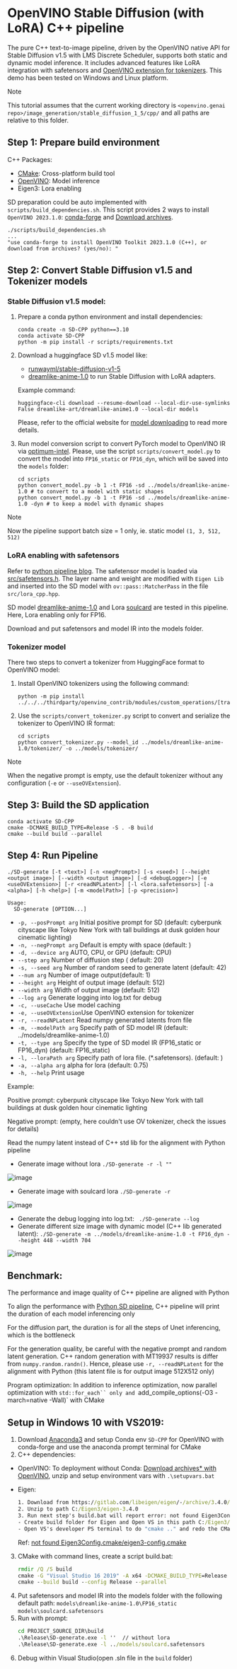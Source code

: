 # OpenVINO Stable Diffusion (with LoRA) C++ pipeline
The pure C++ text-to-image pipeline, driven by the OpenVINO native API for Stable Diffusion v1.5 with LMS Discrete Scheduler, supports both static and dynamic model inference. It includes advanced features like LoRA integration with safetensors and [OpenVINO extension for tokenizers](https://github.com/openvinotoolkit/openvino_contrib/blob/master/modules/custom_operations/user_ie_extensions/tokenizer/python/README.md). This demo has been tested on Windows and Linux platform.

> [!NOTE]
>This tutorial assumes that the current working directory is `<openvino.genai repo>/image_generation/stable_diffusion_1_5/cpp/` and all paths are relative to this folder.

## Step 1: Prepare build environment

C++ Packages:
* [CMake](https://cmake.org/download/): Cross-platform build tool
* [OpenVINO](https://docs.openvino.ai/2023.2/openvino_docs_install_guides_overview.html): Model inference
* Eigen3: Lora enabling

SD preparation could be auto implemented with `scripts/build_dependencies.sh`. This script provides 2 ways to install `OpenVINO 2023.1.0`: [conda-forge](https://anaconda.org/conda-forge/openvino) and [Download archives](https://storage.openvinotoolkit.org/repositories/openvino/packages/2023.1/windows/).
```shell
./scripts/build_dependencies.sh
...
"use conda-forge to install OpenVINO Toolkit 2023.1.0 (C++), or download from archives? (yes/no): "
```

## Step 2: Convert Stable Diffusion v1.5 and Tokenizer models

### Stable Diffusion v1.5 model:

1. Prepare a conda python environment and install dependencies:
    ```shell
    conda create -n SD-CPP python==3.10
    conda activate SD-CPP
    python -m pip install -r scripts/requirements.txt
    ```
2. Download a huggingface SD v1.5 model like:
   - [runwayml/stable-diffusion-v1-5](https://huggingface.co/runwayml/stable-diffusion-v1-5)
   - [dreamlike-anime-1.0](https://huggingface.co/dreamlike-art/dreamlike-anime-1.0) to run Stable Diffusion with LoRA adapters.


    Example command:
    ```shell
    huggingface-cli download --resume-download --local-dir-use-symlinks False dreamlike-art/dreamlike-anime1.0 --local-dir models
    ```

    Please, refer to the official website for [model downloading](https://huggingface.co/docs/hub/models-downloading) to read more details.

3. Run model conversion script to convert PyTorch model to OpenVINO IR via [optimum-intel](https://github.com/huggingface/optimum-intel). Please, use the script `scripts/convert_model.py` to convert the model into `FP16_static` or `FP16_dyn`, which will be saved into the `models` folder:
    ```shell
    cd scripts
    python convert_model.py -b 1 -t FP16 -sd ../models/dreamlike-anime-1.0 # to convert to a model with static shapes
    python convert_model.py -b 1 -t FP16 -sd ../models/dreamlike-anime-1.0 -dyn # to keep a model with dynamic shapes
    ```

> [!NOTE]
>Now the pipeline support batch size = 1 only, ie. static model `(1, 3, 512, 512)`

### LoRA enabling with safetensors

Refer to [python pipeline blog](https://blog.openvino.ai/blog-posts/enable-lora-weights-with-stable-diffusion-controlnet-pipeline).
The safetensor model is loaded via [src/safetensors.h](https://github.com/hsnyder/safetensors.h). The layer name and weight are modified with
`Eigen Lib` and inserted into the SD model with `ov::pass::MatcherPass` in the file `src/lora_cpp.hpp`. 

SD model [dreamlike-anime-1.0](https://huggingface.co/dreamlike-art/dreamlike-anime-1.0) and Lora [soulcard](https://civitai.com/models/67927?modelVersionId=72591) are tested in this pipeline. Here, Lora enabling only for FP16. 

Download and put safetensors and model IR into the models folder. 

### Tokenizer model

There two steps to convert a tokenizer from HuggingFace format to OpenVINO model:

1. Install OpenVINO tokenizers using the following command:
    ```shell
    python -m pip install ../../../thirdparty/openvino_contrib/modules/custom_operations/[transformers]
    ```
2. Use the `scripts/convert_tokenizer.py` script to convert and serialize the tokenizer to OpenVINO IR format:
    ```shell
    cd scripts
    python convert_tokenizer.py --model_id ../models/dreamlike-anime-1.0/tokenizer/ -o ../models/tokenizer/
    ```

> [!NOTE]
When the negative prompt is empty, use the default tokenizer without any configuration (`-e` or `--useOVExtension`).

## Step 3: Build the SD application

```shell
conda activate SD-CPP
cmake -DCMAKE_BUILD_TYPE=Release -S . -B build
cmake --build build --parallel
```

## Step 4: Run Pipeline
```shell
./SD-generate [-t <text>] [-n <negPrompt>] [-s <seed>] [--height <output image>] [--width <output image>] [-d <debugLogger>] [-e <useOVExtension>] [-r <readNPLatent>] [-l <lora.safetensors>] [-a <alpha>] [-h <help>] [-m <modelPath>] [-p <precision>]

Usage:
  SD-generate [OPTION...]
```

* `-p, --posPrompt arg` Initial positive prompt for SD  (default: cyberpunk cityscape like Tokyo New York  with tall buildings at dusk golden hour cinematic lighting)
* `-n, --negPrompt arg` Default is empty with space (default: )
* `-d, --device arg`    AUTO, CPU, or GPU (default: CPU)
* `--step arg`          Number of diffusion step ( default: 20)
* `-s, --seed arg`      Number of random seed to generate latent (default: 42)
* `--num arg`           Number of image output(default: 1)
* `--height arg`        Height of output image (default: 512)
* `--width arg`         Width of output image (default: 512)
* `--log arg`           Generate logging into log.txt for debug
* `-c, --useCache`      Use model caching
* `-e, --useOVExtension`Use OpenVINO extension for tokenizer
* `-r, --readNPLatent`  Read numpy generated latents from file
* `-m, --modelPath arg` Specify path of SD model IR (default: ../models/dreamlike-anime-1.0)
* `-t, --type arg`      Specify the type of SD model IR (FP16_static or FP16_dyn) (default: FP16_static)
* `-l, --loraPath arg`  Specify path of lora file. (*.safetensors). (default: )
* `-a, --alpha arg`     alpha for lora (default: 0.75)
* `-h, --help`          Print usage

Example:

Positive prompt: cyberpunk cityscape like Tokyo New York  with tall buildings at dusk golden hour cinematic lighting

Negative prompt: (empty, here couldn't use OV tokenizer, check the issues for details)  

Read the numpy latent instead of C++ std lib for the alignment with Python pipeline 

* Generate image without lora `./SD-generate -r -l ""`

![image](https://github.com/intel-sandbox/OV_SD_CPP/assets/102195992/66047d66-08a3-4272-abdc-7999d752eea0)

* Generate image with soulcard lora `./SD-generate -r`

![image](https://github.com/intel-sandbox/OV_SD_CPP/assets/102195992/0f6e2e3e-74fe-4bd4-bb86-df17cb4bf3f8)

* Generate the debug logging into log.txt: ` ./SD-generate --log`
* Generate different size image with dynamic model (C++ lib generated latent): `./SD-generate -m ../models/dreamlike-anime-1.0 -t FP16_dyn --height 448 --width 704`

![image](https://github.com/yangsu2022/OV_SD_CPP/assets/102195992/9bd58b64-6688-417e-b435-c0991247b97b)

## Benchmark:

The performance and image quality of C++ pipeline are aligned with Python

To align the performance with [Python SD pipeline](https://github.com/FionaZZ92/OpenVINO_sample/tree/master/SD_controlnet), C++ pipeline will print the duration of each model inferencing only

For the diffusion part, the duration is for all the steps of Unet inferencing, which is the bottleneck

For the generation quality, be careful with the negative prompt and random latent generation. C++ random generation with MT19937 results is differ from `numpy.random.randn()`. Hence, please use `-r, --readNPLatent` for the alignment with Python (this latent file is for output image 512X512 only)

Program optimization: In addition to inference optimization, now parallel optimization with `std::for_each`` only and `add_compile_options(-O3 -march=native -Wall)` with CMake 

## Setup in Windows 10 with VS2019:

1. Download [Anaconda3](https://repo.anaconda.com/archive/Anaconda3-2023.09-0-Windows-x86_64.exe) and setup Conda env `SD-CPP` for OpenVINO with conda-forge and use the anaconda prompt terminal for CMake
2. C++ dependencies:
  * OpenVINO:
    To deployment without Conda: [Download archives* with OpenVINO](https://storage.openvinotoolkit.org/repositories/openvino/packages/2023.1/windows/), unzip and setup environment vars with `.\setupvars.bat`
  * Eigen:
      ```bat
      1. Download from https://gitlab.com/libeigen/eigen/-/archive/3.4.0/eigen-3.4.0.zip 
      2. Unzip to path C:/Eigen3/eigen-3.4.0 
      3. Run next step's build.bat will report error: not found Eigen3Config.cmake/eigen3-config.cmake
      - Create build folder for Eigen and Open VS in this path C:/Eigen3/eigen-3.4.0/build
      - Open VS's developer PS terminal to do "cmake .." and redo the CMake 
      ```

    Ref: [not found Eigen3Config.cmake/eigen3-config.cmake](https://stackoverflow.com/questions/48144415/not-found-eigen3-dir-when-configuring-a-cmake-project-in-windows)
3. CMake with command lines, create a script build.bat:
    ```bat
    rmdir /Q /S build
    cmake -G "Visual Studio 16 2019" -A x64 -DCMAKE_BUILD_TYPE=Release -B build -S .
    cmake --build build --config Release --parallel
    ```
4. Put safetensors and model IR into the models folder with the following default path:
`models\dreamlike-anime-1.0\FP16_static` 
`models\soulcard.safetensors`
5. Run with prompt:  
    ```bat
    cd PROJECT_SOURCE_DIR\build
    .\Release\SD-generate.exe -l ''  // without lora
    .\Release\SD-generate.exe -l ../models/soulcard.safetensors
    ```
6. Debug within Visual Studio(open .sln file in the `build` folder)
